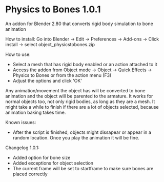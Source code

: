 # Physics to Bones 1.0.1
An addon for Blender 2.80 that converts rigid body simulation to bone animation

How to install: Go into Blender -> Edit -> Preferences -> Add-ons -> Click install -> select object_physicstobones.zip

How to use: 
* Select a mesh that has rigid body enabled or an action attached to it
* Access the addon from Object mode -> Object -> Quick Effects -> Physics to Bones or from the action menu (F3)
* Adjust the options and click 'OK'

Any animation/movement the object has will be converted to bone animation and the object will be parented to the armature. It works for normal objects too, not only rigid bodies, as long as they are a mesh.
It might take a while to finish if there are a lot of objects selected, because animation baking takes time. 

Known issues:
* After the script is finished, objects might dissapear or appear in a random location. Once you play the animation it will be fine.

Changelog 1.0.1:
* Added option for bone size
* Added exceptions for object selection
* The current frame will be set to startframe to make sure bones are placed correctly
